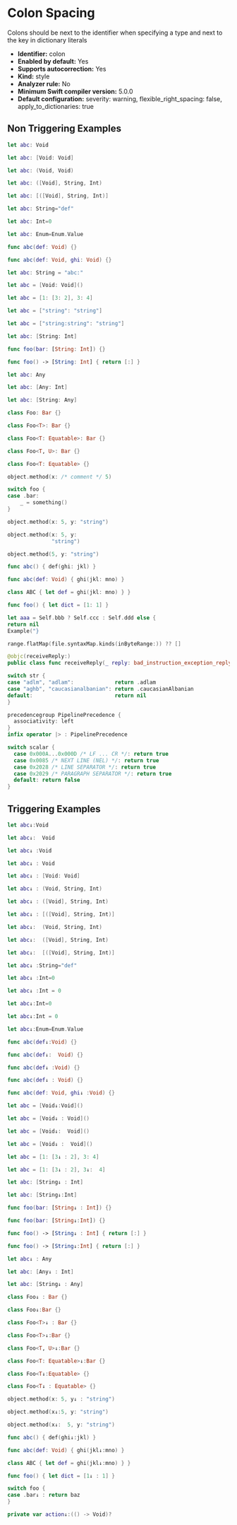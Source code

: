 # Colon Spacing

Colons should be next to the identifier when specifying a type and next to the key in dictionary literals

* **Identifier:** colon
* **Enabled by default:** Yes
* **Supports autocorrection:** Yes
* **Kind:** style
* **Analyzer rule:** No
* **Minimum Swift compiler version:** 5.0.0
* **Default configuration:** severity: warning, flexible_right_spacing: false, apply_to_dictionaries: true

## Non Triggering Examples

```swift
let abc: Void

```

```swift
let abc: [Void: Void]

```

```swift
let abc: (Void, Void)

```

```swift
let abc: ([Void], String, Int)

```

```swift
let abc: [([Void], String, Int)]

```

```swift
let abc: String="def"

```

```swift
let abc: Int=0

```

```swift
let abc: Enum=Enum.Value

```

```swift
func abc(def: Void) {}

```

```swift
func abc(def: Void, ghi: Void) {}

```

```swift
let abc: String = "abc:"
```

```swift
let abc = [Void: Void]()

```

```swift
let abc = [1: [3: 2], 3: 4]

```

```swift
let abc = ["string": "string"]

```

```swift
let abc = ["string:string": "string"]

```

```swift
let abc: [String: Int]

```

```swift
func foo(bar: [String: Int]) {}

```

```swift
func foo() -> [String: Int] { return [:] }

```

```swift
let abc: Any

```

```swift
let abc: [Any: Int]

```

```swift
let abc: [String: Any]

```

```swift
class Foo: Bar {}

```

```swift
class Foo<T>: Bar {}

```

```swift
class Foo<T: Equatable>: Bar {}

```

```swift
class Foo<T, U>: Bar {}

```

```swift
class Foo<T: Equatable> {}

```

```swift
object.method(x: /* comment */ 5)

```

```swift
switch foo {
case .bar:
    _ = something()
}
```

```swift
object.method(x: 5, y: "string")

```

```swift
object.method(x: 5, y:
              "string")
```

```swift
object.method(5, y: "string")

```

```swift
func abc() { def(ghi: jkl) }
```

```swift
func abc(def: Void) { ghi(jkl: mno) }
```

```swift
class ABC { let def = ghi(jkl: mno) } }
```

```swift
func foo() { let dict = [1: 1] }
```

```swift
let aaa = Self.bbb ? Self.ccc : Self.ddd else {
return nil
Example("}
```

```swift
range.flatMap(file.syntaxMap.kinds(inByteRange:)) ?? []
```

```swift
@objc(receiveReply:)
public class func receiveReply(_ reply: bad_instruction_exception_reply_t) -> CInt { 0 }
```

```swift
switch str {
case "adlm", "adlam":             return .adlam
case "aghb", "caucasianalbanian": return .caucasianAlbanian
default:                          return nil
}
```

```swift
precedencegroup PipelinePrecedence {
  associativity: left
}
infix operator |> : PipelinePrecedence
```

```swift
switch scalar {
  case 0x000A...0x000D /* LF ... CR */: return true
  case 0x0085 /* NEXT LINE (NEL) */: return true
  case 0x2028 /* LINE SEPARATOR */: return true
  case 0x2029 /* PARAGRAPH SEPARATOR */: return true
  default: return false
}
```

## Triggering Examples

```swift
let abc↓:Void

```

```swift
let abc↓:  Void

```

```swift
let abc↓ :Void

```

```swift
let abc↓ : Void

```

```swift
let abc↓ : [Void: Void]

```

```swift
let abc↓ : (Void, String, Int)

```

```swift
let abc↓ : ([Void], String, Int)

```

```swift
let abc↓ : [([Void], String, Int)]

```

```swift
let abc↓:  (Void, String, Int)

```

```swift
let abc↓:  ([Void], String, Int)

```

```swift
let abc↓:  [([Void], String, Int)]

```

```swift
let abc↓ :String="def"

```

```swift
let abc↓ :Int=0

```

```swift
let abc↓ :Int = 0

```

```swift
let abc↓:Int=0

```

```swift
let abc↓:Int = 0

```

```swift
let abc↓:Enum=Enum.Value

```

```swift
func abc(def↓:Void) {}

```

```swift
func abc(def↓:  Void) {}

```

```swift
func abc(def↓ :Void) {}

```

```swift
func abc(def↓ : Void) {}

```

```swift
func abc(def: Void, ghi↓ :Void) {}

```

```swift
let abc = [Void↓:Void]()

```

```swift
let abc = [Void↓ : Void]()

```

```swift
let abc = [Void↓:  Void]()

```

```swift
let abc = [Void↓ :  Void]()

```

```swift
let abc = [1: [3↓ : 2], 3: 4]

```

```swift
let abc = [1: [3↓ : 2], 3↓:  4]

```

```swift
let abc: [String↓ : Int]

```

```swift
let abc: [String↓:Int]

```

```swift
func foo(bar: [String↓ : Int]) {}

```

```swift
func foo(bar: [String↓:Int]) {}

```

```swift
func foo() -> [String↓ : Int] { return [:] }

```

```swift
func foo() -> [String↓:Int] { return [:] }

```

```swift
let abc↓ : Any

```

```swift
let abc: [Any↓ : Int]

```

```swift
let abc: [String↓ : Any]

```

```swift
class Foo↓ : Bar {}

```

```swift
class Foo↓:Bar {}

```

```swift
class Foo<T>↓ : Bar {}

```

```swift
class Foo<T>↓:Bar {}

```

```swift
class Foo<T, U>↓:Bar {}

```

```swift
class Foo<T: Equatable>↓:Bar {}

```

```swift
class Foo<T↓:Equatable> {}

```

```swift
class Foo<T↓ : Equatable> {}

```

```swift
object.method(x: 5, y↓ : "string")

```

```swift
object.method(x↓:5, y: "string")

```

```swift
object.method(x↓:  5, y: "string")

```

```swift
func abc() { def(ghi↓:jkl) }
```

```swift
func abc(def: Void) { ghi(jkl↓:mno) }
```

```swift
class ABC { let def = ghi(jkl↓:mno) } }
```

```swift
func foo() { let dict = [1↓ : 1] }
```

```swift
switch foo {
case .bar↓ : return baz
}
```

```swift
private var action↓:(() -> Void)?
```